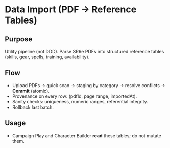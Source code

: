 ﻿# Data Import (PDF → Reference Tables)

## Purpose
Utility pipeline (not DDD). Parse SR6e PDFs into structured reference tables (skills, gear, spells, training, availability).

## Flow
- Upload PDFs → quick scan → staging by category → resolve conflicts → **Commit** (atomic).
- Provenance on every row: (pdfId, page range, importedAt).
- Sanity checks: uniqueness, numeric ranges, referential integrity.
- Rollback last batch.

## Usage
- Campaign Play and Character Builder **read** these tables; do not mutate them.
